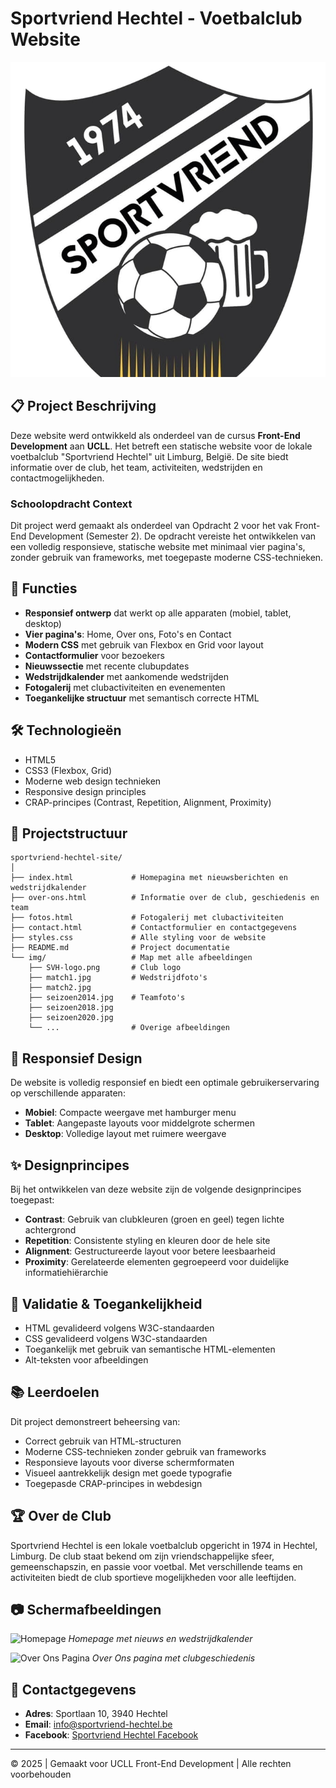 # Sportvriend Hechtel - Voetbalclub Website

![Sportvriend Hechtel Logo](img/SVH-logo.png)

## 📋 Project Beschrijving

Deze website werd ontwikkeld als onderdeel van de cursus **Front-End Development** aan **UCLL**. Het betreft een statische website voor de lokale voetbalclub "Sportvriend Hechtel" uit Limburg, België. De site biedt informatie over de club, het team, activiteiten, wedstrijden en contactmogelijkheden.

### Schoolopdracht Context

Dit project werd gemaakt als onderdeel van Opdracht 2 voor het vak Front-End Development (Semester 2). De opdracht vereiste het ontwikkelen van een volledig responsieve, statische website met minimaal vier pagina's, zonder gebruik van frameworks, met toegepaste moderne CSS-technieken.

## 🚀 Functies

- **Responsief ontwerp** dat werkt op alle apparaten (mobiel, tablet, desktop)
- **Vier pagina's**: Home, Over ons, Foto's en Contact
- **Modern CSS** met gebruik van Flexbox en Grid voor layout
- **Contactformulier** voor bezoekers
- **Nieuwssectie** met recente clubupdates
- **Wedstrijdkalender** met aankomende wedstrijden
- **Fotogalerij** met clubactiviteiten en evenementen
- **Toegankelijke structuur** met semantisch correcte HTML

## 🛠️ Technologieën

- HTML5
- CSS3 (Flexbox, Grid)
- Moderne web design technieken
- Responsive design principles
- CRAP-principes (Contrast, Repetition, Alignment, Proximity)

## 📁 Projectstructuur

```
sportvriend-hechtel-site/
│
├── index.html             # Homepagina met nieuwsberichten en wedstrijdkalender
├── over-ons.html          # Informatie over de club, geschiedenis en team
├── fotos.html             # Fotogalerij met clubactiviteiten
├── contact.html           # Contactformulier en contactgegevens
├── styles.css             # Alle styling voor de website
├── README.md              # Project documentatie
└── img/                   # Map met alle afbeeldingen
    ├── SVH-logo.png       # Club logo
    ├── match1.jpg         # Wedstrijdfoto's
    ├── match2.jpg
    ├── seizoen2014.jpg    # Teamfoto's
    ├── seizoen2018.jpg
    ├── seizoen2020.jpg
    └── ...                # Overige afbeeldingen
```

## 📱 Responsief Design

De website is volledig responsief en biedt een optimale gebruikerservaring op verschillende apparaten:
- **Mobiel**: Compacte weergave met hamburger menu
- **Tablet**: Aangepaste layouts voor middelgrote schermen
- **Desktop**: Volledige layout met ruimere weergave

## ✨ Designprincipes

Bij het ontwikkelen van deze website zijn de volgende designprincipes toegepast:
- **Contrast**: Gebruik van clubkleuren (groen en geel) tegen lichte achtergrond
- **Repetition**: Consistente styling en kleuren door de hele site
- **Alignment**: Gestructureerde layout voor betere leesbaarheid
- **Proximity**: Gerelateerde elementen gegroepeerd voor duidelijke informatiehiërarchie

## 🧪 Validatie & Toegankelijkheid

- HTML gevalideerd volgens W3C-standaarden
- CSS gevalideerd volgens W3C-standaarden
- Toegankelijk met gebruik van semantische HTML-elementen
- Alt-teksten voor afbeeldingen

## 📚 Leerdoelen

Dit project demonstreert beheersing van:
- Correct gebruik van HTML-structuren
- Moderne CSS-technieken zonder gebruik van frameworks
- Responsieve layouts voor diverse schermformaten
- Visueel aantrekkelijk design met goede typografie
- Toegepasde CRAP-principes in webdesign

## 🏆 Over de Club

Sportvriend Hechtel is een lokale voetbalclub opgericht in 1974 in Hechtel, Limburg. De club staat bekend om zijn vriendschappelijke sfeer, gemeenschapszin, en passie voor voetbal. Met verschillende teams en activiteiten biedt de club sportieve mogelijkheden voor alle leeftijden.

## 📷 Schermafbeeldingen

![Homepage](img/screenshot-home.png)
*Homepage met nieuws en wedstrijdkalender*

![Over Ons Pagina](img/screenshot-over-ons.png)
*Over Ons pagina met clubgeschiedenis*

## 📝 Contactgegevens

- **Adres**: Sportlaan 10, 3940 Hechtel
- **Email**: info@sportvriend-hechtel.be
- **Facebook**: [Sportvriend Hechtel Facebook](https://www.facebook.com/groups/1172632327326650/)

---

© 2025 | Gemaakt voor UCLL Front-End Development | Alle rechten voorbehouden

